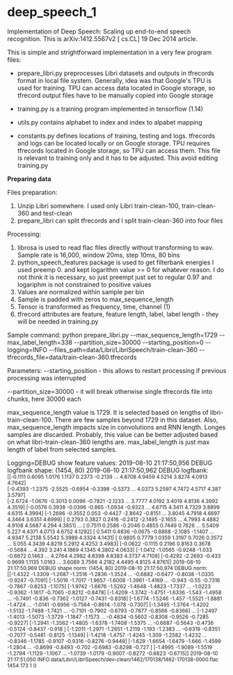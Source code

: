 # deep_speech_1
Implementation of Deep Speech: Scaling up end-to-end speech recognition. This is arXiv:1412.5567v2 [
cs.CL] 19 Dec 2014 article.

This is simple and strightforward implementation in a very few program files:

- prepare_libri.py preprocesses Libri datasets and outputs in tfrecords format in local file system. Generally, idea was that Google's TPU is used for training. TPU can access data located in Google storage, so tfrecord output files have to be manually copied into Google storage

- training.py is a training program implemented in tensorflow (1.14)

- utils.py contains alphabet to index and index to alpabet mapping

- constants.py defines locations of training, testing and logs. tfrecords and logs can be located locally or on Google storage. TPU requires tfrecords located in Google storage, so TPU can access them. This file is relevant to training only and it has to be adjusted. This avoid editing training.py

<b>Preparing data</b>

Files preparation:
1. Unzip Libri somewhere. I used only Libri train-clean-100, train-clean-360 and test-clean
2. prepare_libri can split tfrecords and I split train-clean-360 into four files

Processing:
1. librosa is used to read flac files directly without transforming to wav. Sample rate is 16,000, window 20ms, step 10ms, 80 bins
2. python_speech_features package is used to get filterbank energies
I used preemp 0. and kept logarithm value >= 0 for whatever reason. I do not think it is necessary, so just preempt just set to regular 0.97 and logariphm is not constrained to positive values
3. Values are normalized within sample per bin
4. Sample is padded with zeros to max_sequence_length
5. Tensor is transformed as frequency, time, channel (1)
6. tfrecord attributes are feature, feature length, label, label length - they will be needed in training.py

Sample command:
python prepare_libri.py --max_sequence_length=1729 --max_label_length=338 --partition_size=30000 --starting_position=0 --logging=INFO --files_path=data/Libri/LibriSpeech/train-clean-360 --tfrecords_file=data/train-clean-360.tfrecords

Parameters:
--starting_position - this allows to restart processing if previous processing was interrupted

--partition_size=30000 - it will break otherwise single tfrecords file into chunks, here 30000 each 

max_sequence_length value is 1729. It is selected based on lengths of libri-train-clean-100. There are few samples beyond 1729 in this dataset. Also, max_sequence_length impacts size in convolutions and RNN length. Longes samples are discarded. Probably, this value can be better adjusted based on what libri-train-clean-360 lengths are. max_label_length is just max length of label from selected samples. 

Logging=DEBUG show feature values:
2019-08-10 21:17:50,956 DEBUG logfbank shape: (1454, 80)
2019-08-10 21:17:50,962 DEBUG logfbank:
<small>
 [[-0.1111  0.6095  1.0176  1.1137  0.2373 -0.2139 ...  4.8708  4.9459  4.5214  3.8274  4.0913  4.7642]<br>
 [-0.4393 -1.2375 -2.5525 -0.6954 -0.3398 -0.5373 ...  4.0373  5.2597  4.7472  4.5717  4.387   3.5797]<br>
 [-2.6724 -1.0676 -0.3013  0.0096 -0.7821 -2.1233 ...  3.7777  4.0192  3.4019  4.8136  4.3992  4.3519]
 [-0.0576  0.3938 -0.0396 -0.865  -1.0934 -0.9323 ...  4.6715  4.3411  4.7329  3.8899  4.6315  4.3994]
 [-1.2696 -0.3552  0.053  -0.4427 -2.8642 -0.8151 ...  3.8045  4.7918  4.6697  4.3464  3.6351  4.6999]
 [ 0.2793  0.3827  0.2416 -0.2412 -2.1495 -2.1655 ...  4.7993  4.4882  4.9108  4.5687  4.294   4.3851]
 ...
 [ 0.7511  0.2586 -0.2046  0.4855  0.7449  0.7626 ...  5.5409  5.227   4.4371  4.0713  4.6752  4.1292]
 [ 0.5411  0.4836 -0.0675 -0.8868 -2.1085 -1.1407 ...  4.9347  5.2138  5.5542  5.3989  4.3324  4.1431]
 [ 0.9805  0.7779  1.0359  1.3197  0.7026  0.3572 ...  5.055   4.3439  4.8219  5.2912  4.4252  3.4983]
 [-0.0622 -0.1115  0.2196  0.8163  0.3678 -0.5684 ...  4.392   3.241   4.1869  4.1345  4.3802  4.0633]
 [-1.0412 -1.0565 -0.9248 -1.033  -0.6672  0.1463 ...  4.2764  4.2982  4.8398  4.8383  4.3737  4.7109]
 [-0.4292 -2.2693 -0.433   0.9699  1.1135  1.0163 ...  3.6089  3.7566  4.2182  4.4495  4.8125  4.8761]]
2019-08-10 21:17:50,969 DEBUG shape norm: (1454, 80)
2019-08-10 21:17:50,974 DEBUG norm:
 [[-1.4322 -1.3309 -1.2687 -1.2516 -1.2836 -1.3524 ... -0.6882 -0.6477 -0.8038 -1.0335 -0.9247 -0.7091]
 [-1.5016 -1.7017 -1.9657 -1.6008 -1.3961 -1.4169 ... -0.943  -0.55   -0.7316 -0.7867 -0.8253 -1.1075]
 [-1.9742 -1.6676 -1.5262 -1.4648 -1.4823 -1.7337 ... -1.0223 -0.9362 -1.1617 -0.7065 -0.8212 -0.8478]
 [-1.4209 -1.3742 -1.4751 -1.6336 -1.543  -1.4958 ... -0.7491 -0.836  -0.7362 -1.0127 -0.7431 -0.8318]
 [-1.6774 -1.5246 -1.457  -1.5521 -1.8881 -1.4724 ... -1.0141 -0.6956 -0.7564 -0.8614 -1.078  -0.7307]
 [-1.3495 -1.3764 -1.4202 -1.5132 -1.7488 -1.7421 ... -0.7101 -0.7902 -0.6793 -0.7877 -0.8566 -0.8366]
 ...
 [-1.2497 -1.4013 -1.5073 -1.3729 -1.1847 -1.1573 ... -0.4834 -0.5602 -0.8308 -0.9526 -0.7285 -0.9227]
 [-1.2941 -1.3562 -1.4805 -1.6378 -1.7408 -1.5375 ... -0.6687 -0.5643 -0.4736 -0.5124 -0.8437 -0.918 ]
 [-1.2011 -1.2971 -1.2651 -1.2119 -1.193  -1.2383 ... -0.6319 -0.8351 -0.7077 -0.5481 -0.8125 -1.1349]
 [-1.4218 -1.4757 -1.4245 -1.309  -1.2582 -1.4232 ... -0.8346 -1.1785 -0.9107 -0.9316 -0.8276 -0.9449]
 [-1.629  -1.6654 -1.6479 -1.666  -1.4599 -1.2804 ... -0.8699 -0.8493 -0.702  -0.6983 -0.8298 -0.727 ]
 [-1.4995 -1.9089 -1.5519 -1.2794 -1.1129 -1.1067 ... -1.0739 -1.0179 -0.9007 -0.8272 -0.6823 -0.6715]]
2019-08-10 21:17:51,050 INFO data/Libri/LibriSpeech/dev-clean/1462/170138/1462-170138-0000.flac 1454 173 1 0
 </small>




